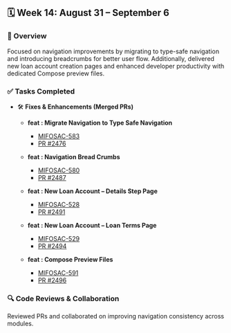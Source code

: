 ## 🗓️ Week 14: August 31 – September 6  

### 🧩 Overview  
Focused on navigation improvements by migrating to type-safe navigation and introducing breadcrumbs for better user flow. Additionally, delivered new loan account creation pages and enhanced developer productivity with dedicated Compose preview files.  

### ✅ Tasks Completed  
- 🛠 **Fixes & Enhancements (Merged PRs)**  
  - **feat : Migrate Navigation to Type Safe Navigation**  
    - [MIFOSAC-583](https://mifosforge.jira.com/browse/MIFOSAC-583)  
    - [PR #2476](https://github.com/openMF/android-client/pull/2476)  

  - **feat : Navigation Bread Crumbs**  
    - [MIFOSAC-580](https://mifosforge.jira.com/browse/MIFOSAC-580)  
    - [PR #2487](https://github.com/openMF/android-client/pull/2487)  

  - **feat : New Loan Account – Details Step Page**  
    - [MIFOSAC-528](https://mifosforge.jira.com/browse/MIFOSAC-528)  
    - [PR #2491](https://github.com/openMF/android-client/pull/2491)  

  - **feat : New Loan Account – Loan Terms Page**  
    - [MIFOSAC-529](https://mifosforge.jira.com/browse/MIFOSAC-529)  
    - [PR #2494](https://github.com/openMF/android-client/pull/2494)  

  - **feat : Compose Preview Files**  
    - [MIFOSAC-591](https://mifosforge.jira.com/browse/MIFOSAC-591)  
    - [PR #2496](https://github.com/openMF/android-client/pull/2496)  

### 🔍 Code Reviews & Collaboration  
Reviewed PRs and collaborated on improving navigation consistency across modules.  
